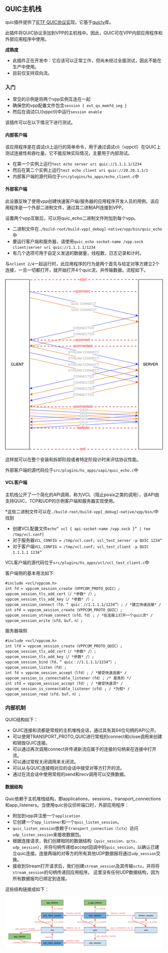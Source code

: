 ## QUIC主机栈
quic插件提供了[IETF QUIC协议实]()现。它基于[quicly]()库。

此插件将QUIC协议添加到VPP的主机栈中。因此，QUIC可在VPP内部应用程序和外部应用程序中使用。

**成熟度**

* 此插件正在开发中：它应该可以正常工作，但尚未经过全面测试，因此不能在生产中使用。
* 目前仅支持双向流。

### 入门
* 常见的示例是将两个vpp实例互连在一起
* 确保您的vpp配置文件包含```session { evt_qs_memfd_seg }```
* 然后在调试CLI(vppctl)中运行```session enable```

该插件可以在以下情况下进行测试。

#### 内部客户端
该应用程序是在调试cli上运行的简单命令，用于通过调试cli（vppctl）在QUIC上测试连接性和吞吐量。它不能反映实际情况，主要用于内部测试。

* 在第一个实例上运行```test echo server uri quic://1.1.1.1/1234```
* 然后在第二个实例上运行```test echo client uri quic://20.20.1.1/1```
* 内部客户端的源代码位于```src/plugins/hs_apps/echo_client.c```中

#### 外部客户端
此设置反映了使用vpp创建快速客户端/服务器的应用程序开发人员的用例。该应用程序是一个外部二进制文件，通过其二进制API连接到VPP。

设置两个vpp互联后，可以将quic_echo二进制文件附加到每个vpp。

* 二进制文件在```./build-root/build-vpp[_debug]-native/vpp/bin/quic_echo```中
* 要运行客户端和服务器，请使用```quic_echo socket-name /vpp.sock client|server uri quic://1.1.1.1/1234```
* 有几个选项可用于自定义发送的数据量，线程数，日志记录和计时。

与```nclient 2/4```一起运行时，此应用程序的行为是两个首先与给定对等方建立2个连接，一旦一切都打开，就开始打开4个quic流，并传输数据。流程如下。

![](../../../images/quic_plugin_echo_flow.png)

这样就可以在整个安装和拆卸阶段或者特定阶段计时来评估协议性能。

外部客户端的源代码位于```src/plugins/hs_apps/sapi/quic_echo.c```中

#### VCL客户端
主机栈公开了一个简化的API调用，称为VCL（阻止posix之类的调用），该API由支持QUIC，TCP和UDP的示例客户端和服务器实现使用。

*这些二进制文件可以在```./build-root/build-vpp[_debug]-native/vpp/bin/```中找到
* 创建VCL配置文件```echo“ vcl { api-socket-name /vpp.sock }” | tee /tmp/vcl.conf]```
* 对于服务器```VCL_CONFIG = /tmp/vcl.conf; vcl_test_server -p QUIC 1234“```
* 对于客户端```VCL_CONFIG = /tmp/vcl.conf; vcl_test_client -p QUIC 1.1.1.1 1234”```

VCL客户端的源代码位于```src/plugins/hs_apps/vcl/vcl_test_client.c```中

客户端侧的基本用法如下:
```
#include <vcl/vppcom.h>
int fd = vppcom_session_create（VPPCOM_PROTO_QUIC）;
vppcom_session_tls_add_cert（/ *参数* /）;
vppcom_session_tls_add_key（/ *参数* /）;
vppcom_session_connect（fd，“ quic：//1.1.1.1/1234”）; / *建立快速连接* /
int sfd = vppcom_session_create（VPPCOM_PROTO_QUIC）;
vppcom_session_stream_connect（sfd，fd）; / *在连接上打开一个quic流* /
vppcom_session_write（sfd，buf，n）;
```

服务器端侧
```
#include <vcl/vppcom.h>
int lfd = vppcom_session_create（VPPCOM_PROTO_QUIC）;
vppcom_session_tls_add_cert（/ *参数* /）;
vppcom_session_tls_add_key（/ *参数* /）;
vppcom_session_bind（fd，“ quic：//1.1.1.1/1234”）;
vppcom_session_listen（fd）;
int fd = vppcom_session_accept（lfd）; / *接受快速连接* /
vppcom_session_is_connectable_listener（fd）; /* 是真的 */
int sfd = vppcom_session_accept（fd）; / *接受快速流* /
vppcom_session_is_connectable_listener（sfd）; / *为假* /
vppcom_session_read（sfd，buf，n）;
```

### 内部机制
QUIC结构如下：
* QUIC连接和流都是常规的主机堆栈会话，通过具有其64位句柄的API公开。
* 可以使用TRANSPORT_PROTO_QUIC进行常规的connect和close调用来创建和销毁QUIC连接。
* 可以通过再次调用connect并传递新流应属于的连接的句柄来在连接中打开流。
* 可以通过常规关闭调用来关闭流。
* 可以从与QUIC连接相对应的会话中接受对等方打开的流。
* 通过在流会话中使用常规的send和recv调用可以交换数据。

#### 数据结构
Quic依赖于主机堆栈结构，即applications，sessions，transport_connections和app_listeners。当使用quic协议侦听端口时，外部应用程序：

* 附加到vpp并注册一个```application```
* 它创建一个```app_listener```和一个```quic_listen_session```。
* ```quic_listen_session```依赖于```transport_connection（lctx）```访问```udp_listen_session```来接收数据包。
* 根据连接请求，我们创建相同的数据结构（```quic_session，qctx，udp_session```），并将句柄传递给accept回调中的```quic_session```，以确认已建立quic连接。连接两端的对等方的所有其他UDP数据报将通过```udp_session```交换。
* 接收到Stream打开请求后，我们创建```stream_session```及其传输```sctx```，并将将```stream_session```的句柄传递回应用程序。 这里没有任何UDP数据结构，因为所有数据报均已绑定到连接。

这些结构链接成如下：

![](../../../images/quic_plugin_datastructures.png)